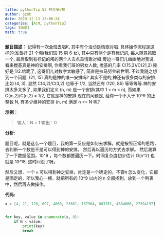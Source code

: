 ```yaml
---
title: pythonTip 53 神の安♂排
author: gznb
date: 2020-12-13 13:06:24
categories: [ACM, pythonTip]
tags: [简单]
math: true
---
```


**题目描述：**
记得有一次全班去唱K, 其中有个活动是情歌对唱. 具体操作流程是这样的:准备好 21 个阄(我们班 15 男 6 女), 其中只有两个是有标记的, 每人随意抓取一个, 最后取到有标记的阄的两个人去点首情歌对唱.旁边一哥们儿幽幽地对我说, 看来搅基真是神的安排啊, 你看我们班的男女人数, 搅基的几率 C(15,2)/C(21,2) 刚好是 1/2.给跪了, 这哥们儿对数字太敏感了, 简直是拉马努金转世啊. 不过我随之想到一个问题: (21, 15) 真的是神的唯一安排吗? 其实不是的,神还有很多类似的安排. 比如 (4, 3), 显然 C(4,2)/C(3,2) 也等于 1/2, 当然还有 (120, 85) 等等等等.神的安排太多太多了, 如果我们定义 (n, m) 是一个安排(其中 1 < m < n), 而如果 C(m,2)/C(n,2) = 1/2, 它就是神的安排.现在的问题是, 给你一个不大于 10^9 的正整数 N, 有多少组神的安排 (n, m) 满足 n <= N 呢?

**示例：**

> 输入：N = 1
> 输出：0
>
> 

**分析:**

题目呢，就是这么一个题目，我的第一反应是如何去求解。就是按照正常的思路，去判断一个数是不是可以得到神的安排。 然后再以遍历的方式去求解。 然后我算了一下数据范围，10^9 ，每个数都要遍历一下。时间复杂度初步估计 O(n^2) 也就是  10^18, 这时间没了呀。

然后又想，一个 `n` 可以得到神之安排，肯定是一个确定的，不管`N` 怎么变化，它都是固定的，所以我心一横，就把所有的 10^9 以内的 n 全部找到，放到一个列表中，然后再去做操作。



**代码:**

```python
x = [4, 21, 120, 697, 4060, 23661, 137904, 803761, 4684660, 27304197]


for key, value in enumerate(x, 0):
    if N < value:
        print(key)
        break
```
